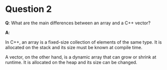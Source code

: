 # Question 2

**Q**: What are the main differences between an array and a C++ vector?

**A**: 

In C++, an array is a fixed-size collection of elements of the same type. It is allocated on the stack and its size must be known at compile time.

A vector, on the other hand, is a dynamic array that can grow or shrink at runtime. It is allocated on the heap and its size can be changed.   







